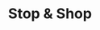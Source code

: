 ---
title: "Stop & Shop"
url: /glastonbury/stop-and-shop-glastonbury-boulevard/
shop: supermarket
---